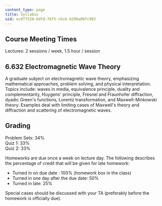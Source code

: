 ```yaml
---
content_type: page
title: Syllabus
uid: ec0f7520-6dfd-76f5-cbcb-b298a09fc983
---
```


Course Meeting Times
--------------------

Lectures: 2 sessions / week, 1.5 hour / session

6.632 Electromagnetic Wave Theory
---------------------------------

A graduate subject on electromagnetic wave theory, emphasizing mathematical approaches, problem solving, and physical interpretation. Topics include: waves in media, equivalence principle, duality and complementarity, Huygens' principle, Fresnel and Fraunhofer diffraction, dyadic Green's functions, Lorentz transformation, and Maxwell-Minkowski theory. Examples deal with limiting cases of Maxwell's theory and diffraction and scattering of electromagnetic waves.

Grading
-------

Problem Sets: 34%  
Quiz 1: 33%  
Quiz 2: 33%

Homeworks are due once a week on lecture day. The following describes the percentage of credit that will be given for late homework:

*   Turned in on due date : 100% (homework box in the class)
*   Turned in one day after the due date: 50%
*   Turned in late: 25%

Special cases should be discussed with your TA (preferably before the homework is officially due).